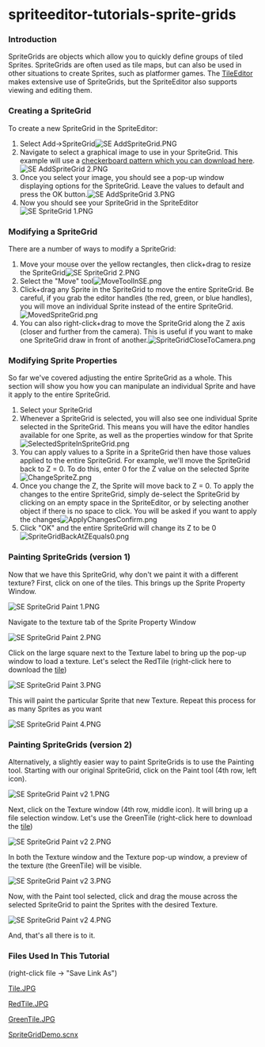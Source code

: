 # spriteeditor-tutorials-sprite-grids

### Introduction

SpriteGrids are objects which allow you to quickly define groups of tiled Sprites. SpriteGrids are often used as tile maps, but can also be used in other situations to create Sprites, such as platformer games. The [TileEditor](../frb/docs/index.php) makes extensive use of SpriteGrids, but the SpriteEditor also supports viewing and editing them.

### Creating a SpriteGrid

To create a new SpriteGrid in the SpriteEditor:

1. Select Add->SpriteGrid![SE AddSpriteGrid.PNG](../media/migrated\_media-SE\_AddSpriteGrid.PNG)
2. Navigate to select a graphical image to use in your SpriteGrid. This example will use a [checkerboard pattern which you can download here](../frb/docs/images/8/88/CheckerTile.png).![SE AddSpriteGrid 2.PNG](../media/migrated\_media-SE\_AddSpriteGrid\_2.PNG)
3. Once you select your image, you should see a pop-up window displaying options for the SpriteGrid. Leave the values to default and press the OK button.![SE AddSpriteGrid 3.PNG](../media/migrated\_media-SE\_AddSpriteGrid\_3.PNG)
4. Now you should see your SpriteGrid in the SpriteEditor![SE SpriteGrid 1.PNG](../media/migrated\_media-SE\_SpriteGrid\_1.PNG)

### Modifying a SpriteGrid

There are a number of ways to modify a SpriteGrid:

1. Move your mouse over the yellow rectangles, then click+drag to resize the SpriteGrid![SE SpriteGrid 2.PNG](../media/migrated\_media-SE\_SpriteGrid\_2.PNG)
2. Select the "Move" tool![MoveToolInSE.png](../media/migrated\_media-MoveToolInSE.png)
3. Click+drag any Sprite in the SpriteGrid to move the entire SpriteGrid. Be careful, if you grab the editor handles (the red, green, or blue handles), you will move an individual Sprite instead of the entire SpriteGrid.![MovedSpriteGrid.png](../media/migrated\_media-MovedSpriteGrid.png)
4. You can also right-click+drag to move the SpriteGrid along the Z axis (closer and further from the camera). This is useful if you want to make one SpriteGrid draw in front of another.![SpriteGridCloseToCamera.png](../media/migrated\_media-SpriteGridCloseToCamera.png)

### Modifying Sprite Properties

So far we've covered adjusting the entire SpriteGrid as a whole. This section will show you how you can manipulate an individual Sprite and have it apply to the entire SpriteGrid.

1. Select your SpriteGrid
2. Whenever a SpriteGrid is selected, you will also see one individual Sprite selected in the SpriteGrid. This means you will have the editor handles available for one Sprite, as well as the properties window for that Sprite![SelectedSpriteInSpriteGrid.png](../media/migrated\_media-SelectedSpriteInSpriteGrid.png)
3. You can apply values to a Sprite in a SpriteGrid then have those values applied to the entire SpriteGrid. For example, we'll move the SpriteGrid back to Z = 0. To do this, enter 0 for the Z value on the selected Sprite![ChangeSpriteZ.png](../media/migrated\_media-ChangeSpriteZ.png)
4. Once you change the Z, the Sprite will move back to Z = 0. To apply the changes to the entire SpriteGrid, simply de-select the SpriteGrid by clicking on an empty space in the SpriteEditor, or by selecting another object if there is no space to click. You will be asked if you want to apply the changes![ApplyChangesConfirm.png](../media/migrated\_media-ApplyChangesConfirm.png)
5. Click "OK" and the entire SpriteGrid will change its Z to be 0![SpriteGridBackAtZEquals0.png](../media/migrated\_media-SpriteGridBackAtZEquals0.png)

### Painting SpriteGrids (version 1)

Now that we have this SpriteGrid, why don't we paint it with a different texture? First, click on one of the tiles. This brings up the Sprite Property Window.

![SE SpriteGrid Paint 1.PNG](../media/migrated\_media-SE\_SpriteGrid\_Paint\_1.PNG)

Navigate to the texture tab of the Sprite Property Window

![SE SpriteGrid Paint 2.PNG](../media/migrated\_media-SE\_SpriteGrid\_Paint\_2.PNG)

Click on the large square next to the Texture label to bring up the pop-up window to load a texture. Let's select the RedTile (right-click here to download the [tile](../frb/docs/images/8/8c/RedTile.JPG))

![SE SpriteGrid Paint 3.PNG](../media/migrated\_media-SE\_SpriteGrid\_Paint\_3.PNG)

This will paint the particular Sprite that new Texture. Repeat this process for as many Sprites as you want

![SE SpriteGrid Paint 4.PNG](../media/migrated\_media-SE\_SpriteGrid\_Paint\_4.PNG)

### Painting SpriteGrids (version 2)

Alternatively, a slightly easier way to paint SpriteGrids is to use the Painting tool. Starting with our original SpriteGrid, click on the Paint tool (4th row, left icon).

![SE SpriteGrid Paint v2 1.PNG](../media/migrated\_media-SE\_SpriteGrid\_Paint\_v2\_1.PNG)

Next, click on the Texture window (4th row, middle icon). It will bring up a file selection window. Let's use the GreenTile (right-click here to download the [tile](../frb/docs/images/8/8e/GreenTile.JPG))

![SE SpriteGrid Paint v2 2.PNG](../media/migrated\_media-SE\_SpriteGrid\_Paint\_v2\_2.PNG)

In both the Texture window and the Texture pop-up window, a preview of the texture (the GreenTile) will be visible.

![SE SpriteGrid Paint v2 3.PNG](../media/migrated\_media-SE\_SpriteGrid\_Paint\_v2\_3.PNG)

Now, with the Paint tool selected, click and drag the mouse across the selected SpriteGrid to paint the Sprites with the desired Texture.

![SE SpriteGrid Paint v2 4.PNG](../media/migrated\_media-SE\_SpriteGrid\_Paint\_v2\_4.PNG)

And, that's all there is to it.

### Files Used In This Tutorial

(right-click file -> "Save Link As")

[Tile.JPG](../frb/docs/images/d/d1/Tile.JPG)

[RedTile.JPG](../frb/docs/images/8/8c/RedTile.JPG)

[GreenTile.JPG](../frb/docs/images/8/8e/GreenTile.JPG)

[SpriteGridDemo.scnx](../frb/docs/index.php)
